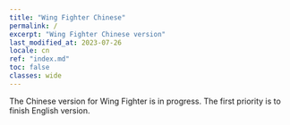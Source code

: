 ```yaml
---
title: "Wing Fighter Chinese"
permalink: /
excerpt: "Wing Fighter Chinese version"
last_modified_at: 2023-07-26
locale: cn
ref: "index.md"
toc: false
classes: wide
---
```


The Chinese version for Wing Fighter is in progress. The first priority is to finish English version.